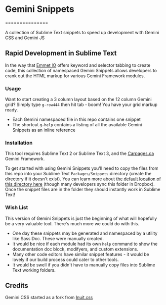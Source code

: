 # Gemini Snippets
===============

A collection of Sublime Text snippets to speed up development with Gemini CSS and Gemini JS

## Rapid Development in Sublime Text

In the way that [Emmet IO](http://emmet.io/) offers keyword and selector tabbing to create code, this collection of namespaced Gemini Snippets allows developers to crank out the HTML markup for various Gemini Framework modules.

### Usage

Want to start creating a 3 column layout based on the 12 column Gemini grid? Simply type ``g-row444`` then hit tab - boom! You have your grid markup ready.

- Each Gemini namespaced file in this repo contains one snippet
- The shortcut ``g-help`` contains a listing of all the available Gemini Snippets as an inline reference

### Installation

This tool requires Sublime Text 2 or Sublime Text 3, and the [Carpages.ca](https://github.com/carpages) Gemini Framework.

To get started with using Gemini Snippets you'll need to copy the files from this repo into your Sublime Text ``Packages/Snippets`` directory (create the directory if it doesn't exist). You can learn more about [the default location of this directory here](http://docs.sublimetext.info/en/sublime-text-3/basic_concepts.html#the-data-directory) (though many developers sync this folder in Dropbox). Once the snippet files are in the folder they should instantly work in Sublime Text!

### Wish List
This version of Gemini Snippets is just the beginning of what will hopefully be a very valuable tool. There's much more we could do with this.

- One day these snippets may be generated and namespaced by a utility like Sass Doc. These were manually created.
- It would be nice if each module had its own ``help`` command to show the documentation doc block, modifyers, and custom extensions.
- Many other code editors have similar snippet features - it would be lovely if our build process could cater to other tools.
- It would be swell if you didn't have to manually copy files into Sublime Text working folders.

## Credits
Gemini CSS started as a fork from [Inuit.css](https://github.com/csswizardry/inuit.css)
